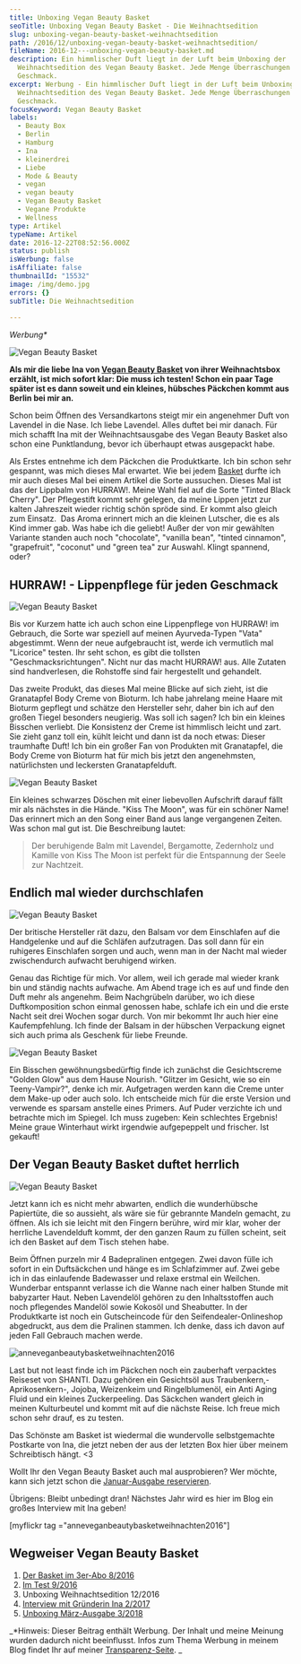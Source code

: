 ```yaml
---
title: Unboxing Vegan Beauty Basket
seoTitle: Unboxing Vegan Beauty Basket - Die Weihnachtsedition
slug: unboxing-vegan-beauty-basket-weihnachtsedition
path: /2016/12/unboxing-vegan-beauty-basket-weihnachtsedition/
fileName: 2016-12---unboxing-vegan-beauty-basket.md
description: Ein himmlischer Duft liegt in der Luft beim Unboxing der
  Weihnachtsedition des Vegan Beauty Basket. Jede Menge Überraschungen für jeden
  Geschmack.
excerpt: Werbung - Ein himmlischer Duft liegt in der Luft beim Unboxing der
  Weihnachtsedition des Vegan Beauty Basket. Jede Menge Überraschungen für jeden
  Geschmack.
focusKeyword: Vegan Beauty Basket
labels:
  - Beauty Box
  - Berlin
  - Hamburg
  - Ina
  - kleinerdrei
  - Liebe
  - Mode & Beauty
  - vegan
  - vegan beauty
  - Vegan Beauty Basket
  - Vegane Produkte
  - Wellness
type: Artikel
typeName: Artikel
date: 2016-12-22T08:52:56.000Z
status: publish
isWerbung: false
isAffiliate: false
thumbnailId: "15532"
image: /img/demo.jpg
errors: {}
subTitle: Die Weihnachtsedition
  
---
```


_Werbung\*_

![Vegan Beauty Basket](http://cardamonchai.com/wp-content/uploads/2016/12/31409457770_7b64f61164_z-640x427.jpg)

**Als mir die liebe Ina von
[Vegan Beauty Basket](/2016/09/vegan-beauty-basket-im-test/) von ihrer
Weihnachtsbox erzählt, ist mich sofort klar: Die muss ich testen! Schon ein paar
Tage später ist es dann soweit und ein kleines, hübsches Päckchen kommt aus
Berlin bei mir an.**

Schon beim Öffnen des Versandkartons steigt mir ein angenehmer Duft von Lavendel
in die Nase. Ich liebe Lavendel. Alles duftet bei mir danach. Für mich schafft
Ina mit der Weihnachtsausgabe des Vegan Beauty Basket also schon eine
Punktlandung, bevor ich überhaupt etwas ausgepackt habe.

Als Erstes entnehme ich dem Päckchen die Produktkarte. Ich bin schon sehr
gespannt, was mich dieses Mal erwartet. Wie bei jedem
[Basket](/2016/09/vegan-beauty-basket-im-test/) durfte ich mir auch dieses Mal
bei einem Artikel die Sorte aussuchen. Dieses Mal ist das der Lippbalm von
HURRAW!. Meine Wahl fiel auf die Sorte "Tinted Black Cherry". Der Pflegestift
kommt sehr gelegen, da meine Lippen jetzt zur kalten Jahreszeit wieder richtig
schön spröde sind. Er kommt also gleich zum Einsatz.  Das Aroma erinnert mich an
die kleinen Lutscher, die es als Kind immer gab. Was habe ich die geliebt! Außer
der von mir gewählten Variante standen auch noch "chocolate", "vanilla bean",
"tinted cinnamon", "grapefruit", "coconut" und "green tea" zur Auswahl. Klingt
spannend, oder?

## HURRAW! - Lippenpflege für jeden Geschmack

![Vegan Beauty Basket](http://cardamonchai.com/wp-content/uploads/2016/12/31666002111_b6757f04a9_z.jpg)

Bis vor Kurzem hatte ich auch schon eine Lippenpflege von HURRAW! im Gebrauch,
die Sorte war speziell auf meinen Ayurveda-Typen "Vata" abgestimmt. Wenn der
neue aufgebraucht ist, werde ich vermutlich mal "Licorice" testen. Ihr seht
schon, es gibt die tollsten "Geschmacksrichtungen". Nicht nur das macht HURRAW!
aus. Alle Zutaten sind handverlesen, die Rohstoffe sind fair hergestellt und
gehandelt.

Das zweite Produkt, das dieses Mal meine Blicke auf sich zieht, ist die
Granatapfel Body Creme von Bioturm. Ich habe jahrelang meine Haare mit Bioturm
gepflegt und schätze den Hersteller sehr, daher bin ich auf den großen Tiegel
besonders neugierig. Was soll ich sagen? Ich bin ein kleines Bisschen verliebt.
Die Konsistenz der Creme ist himmlisch leicht und zart. Sie zieht ganz toll ein,
kühlt leicht und dann ist da noch etwas: Dieser traumhafte Duft! Ich bin ein
großer Fan von Produkten mit Granatapfel, die Body Creme von Bioturm hat für
mich bis jetzt den angenehmsten, natürlichsten und leckersten Granatapfelduft.

![Vegan Beauty Basket](http://cardamonchai.com/wp-content/uploads/2016/12/31665664111_770944f76e_z-640x427.jpg)

Ein kleines schwarzes Döschen mit einer liebevollen Aufschrift darauf fällt mir
als nächstes in die Hände. "Kiss The Moon", was für ein schöner Name! Das
erinnert mich an den Song einer Band aus lange vergangenen Zeiten. Was schon mal
gut ist. Die Beschreibung lautet:

> Der beruhigende Balm mit Lavendel, Bergamotte, Zedernholz und Kamille von Kiss
> The Moon ist perfekt für die Entspannung der Seele zur Nachtzeit.

## Endlich mal wieder durchschlafen

![Vegan Beauty Basket](http://cardamonchai.com/wp-content/uploads/2016/12/31782068175_a23f47df9e_z-640x427.jpg)

Der britische Hersteller rät dazu, den Balsam vor dem Einschlafen auf die
Handgelenke und auf die Schläfen aufzutragen. Das soll dann für ein ruhigeres
Einschlafen sorgen und auch, wenn man in der Nacht mal wieder zwischendurch
aufwacht beruhigend wirken.

Genau das Richtige für mich. Vor allem, weil ich gerade mal wieder krank bin und
ständig nachts aufwache. Am Abend trage ich es auf und finde den Duft mehr als
angenehm. Beim Nachgrübeln darüber, wo ich diese Duftkomposition schon einmal
genossen habe, schlafe ich ein und die erste Nacht seit drei Wochen sogar durch.
Von mir bekommt Ihr auch hier eine Kaufempfehlung. Ich finde der Balsam in der
hübschen Verpackung eignet sich auch prima als Geschenk für liebe Freunde.

![Vegan Beauty Basket](http://cardamonchai.com/wp-content/uploads/2016/12/31782069325_1d70a60e38_z-640x427.jpg)

Ein Bisschen gewöhnungsbedürftig finde ich zunächst die Gesichtscreme "Golden
Glow" aus dem Hause Nourish. "Glitzer im Gesicht, wie so ein Teeny-Vampir?",
denke ich mir. Aufgetragen werden kann die Creme unter dem Make-up oder auch
solo. Ich entscheide mich für die erste Version und verwende es sparsam anstelle
eines Primers. Auf Puder verzichte ich und betrachte mich im Spiegel. Ich muss
zugeben: Kein schlechtes Ergebnis! Meine graue Winterhaut wirkt irgendwie
aufgepeppelt und frischer. Ist gekauft!

## Der Vegan Beauty Basket duftet herrlich

![Vegan Beauty Basket](http://cardamonchai.com/wp-content/uploads/2016/12/31665662051_f5924a25b3_z-640x427.jpg)

Jetzt kann ich es nicht mehr abwarten, endlich die wunderhübsche Papiertüte, die
so aussieht, als wäre sie für gebrannte Mandeln gemacht, zu öffnen. Als ich sie
leicht mit den Fingern berühre, wird mir klar, woher der herrliche Lavendelduft
kommt, der den ganzen Raum zu füllen scheint, seit ich den Basket auf dem Tisch
stehen habe.

Beim Öffnen purzeln mir 4 Badepralinen entgegen. Zwei davon fülle ich sofort in
ein Duftsäckchen und hänge es im Schlafzimmer auf. Zwei gebe ich in das
einlaufende Badewasser und relaxe erstmal ein Weilchen. Wunderbar entspannt
verlasse ich die Wanne nach einer halben Stunde mit babyzarter Haut. Neben
Lavendelöl gehören zu den Inhaltsstoffen auch noch pflegendes Mandelöl sowie
Kokosöl und Sheabutter. In der Produktkarte ist noch ein Gutscheincode für den
Seifendealer-Onlineshop abgedruckt, aus dem die Pralinen stammen. Ich denke,
dass ich davon auf jeden Fall Gebrauch machen werde.

![anneveganbeautybasketweihnachten2016](http://cardamonchai.com/wp-content/uploads/2016/12/31744882786_98fce00583_z-640x427.jpg)

Last but not least finde ich im Päckchen noch ein zauberhaft verpacktes Reiseset
von SHANTI. Dazu gehören ein Gesichtsöl aus Traubenkern,- Aprikosenkern-,
Jojoba, Weizenkeim und Ringelblumenöl, ein Anti Aging Fluid und ein kleines
Zuckerpeeling. Das Säckchen wandert gleich in meinen Kulturbeutel und kommt mit
auf die nächste Reise. Ich freue mich schon sehr drauf, es zu testen.

Das Schönste am Basket ist wiedermal die wundervolle selbstgemachte Postkarte
von Ina, die jetzt neben der aus der letzten Box hier über meinem Schreibtisch
hängt. &lt;3

Wollt Ihr den Vegan Beauty Basket auch mal ausprobieren? Wer möchte, kann sich
jetzt schon die
[Januar-Ausgabe reservieren](https://www.veganbeautybasket.com/index.php/de/vegan-beauty-basket-einzeln-ausprobieren).

Übrigens: Bleibt unbedingt dran! Nächstes Jahr wird es hier im Blog ein großes
Interview mit Ina geben!

[myflickr tag ="anneveganbeautybasketweihnachten2016"]

## Wegweiser Vegan Beauty Basket

1.  [Der Basket im 3er-Abo 8/2016](/2016/08/vegan-beauty-basket-gratis-aktion/)
1.  [Im Test 9/2016](/2016/09/vegan-beauty-basket-im-test/)
1.  Unboxing Weihnachtsedition 12/2016
1.  [Interview mit Gründerin Ina 2/2017](/2017/02/vegan-beauty-basket-interview/)
1.  [Unboxing März-Ausgabe 3/2018](/2018/03/unboxing-vegan-beauty-basket-maerz/)

_\*Hinweis: Dieser Beitrag enthält Werbung. Der Inhalt und meine Meinung wurden
dadurch nicht beeinflusst. Infos zum Thema Werbung in meinem Blog findet Ihr auf
meiner [Transparenz-Seite](/werbung/). _

  
